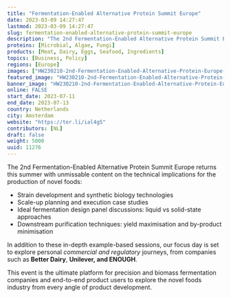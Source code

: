```yaml
---
title: "Fermentation-Enabled Alternative Protein Summit Europe"
date: 2023-03-09 14:27:47
lastmod: 2023-03-09 14:27:47
slug: fermentation-enabled-alternative-protein-summit-europe
description: "The 2nd Fermentation-Enabled Alternative Protein Summit Europe returns this summer with unmissable content on the technical implications for the production of novel foods: "
proteins: [Microbial, Algae, Fungi]
products: [Meat, Dairy, Eggs, Seafood, Ingredients]
topics: [Business, Policy]
regions: [Europe]
images: ["HW230210-2nd-Fermentation-Enabled-Alternative-Protein-Europe-logo-2048x412.png","HW230210-2nd-Fermentation-Enabled-Alternative-Protein-Europe-logo-2048x412_0.png"]
featured_image: "HW230210-2nd-Fermentation-Enabled-Alternative-Protein-Europe-logo-2048x412.png"
banner_image: "HW230210-2nd-Fermentation-Enabled-Alternative-Protein-Europe-logo-2048x412_0.png"
online: FALSE
start_date: 2023-07-11
end_date: 2023-07-13
country: Netherlands
city: Amsterdam
website: "https://ter.li/ial4g5"
contributors: [NL]
draft: false
weight: 5000
uuid: 11276
---
```

The 2nd Fermentation-Enabled Alternative Protein Summit Europe returns
this summer with unmissable content on the technical implications for
the production of novel foods: 

-   Strain development and synthetic biology technologies
-   Scale-up planning and execution case studies
-   Ideal fermentation design panel discussions: liquid vs solid-state
    approaches
-   Downstream purification techniques: yield maximisation and
    by-product minimisation

In addition to these in-depth example-based sessions, our focus day is
set to explore personal *commercial and regulatory* journeys, from
companies such as **Better Dairy**, **Unilever, **and** ENOUGH**. 

This event is the ultimate platform for precision and biomass
fermentation companies and end-to-end product users to explore the novel
foods industry from every angle of product development.

